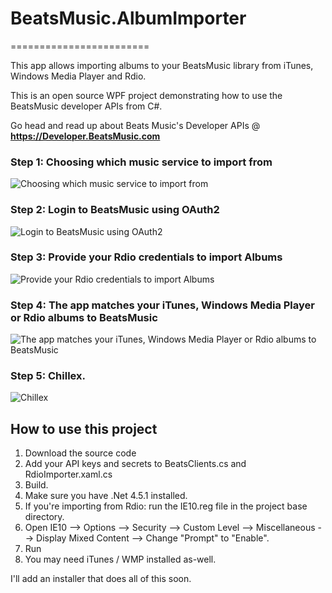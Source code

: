 # BeatsMusic.AlbumImporter
========================

This app allows importing albums to your BeatsMusic library from iTunes, Windows Media Player and Rdio. 

This is an open source WPF project demonstrating how to use the BeatsMusic developer APIs from C#.

Go head and read up about Beats Music's Developer APIs @ **https://Developer.BeatsMusic.com**


### Step 1: Choosing which music service to import from 
![Choosing which music service to import from ](http://i.imgur.com/t1XcPpw.jpg)

### Step 2: Login to BeatsMusic using OAuth2 
![Login to BeatsMusic using OAuth2 ](http://i.imgur.com/d4Pu2e3.png)

### Step 3: Provide your Rdio credentials to import Albums
![Provide your Rdio credentials to import Albums](http://i.imgur.com/tMubmib.png)

### Step 4: The app matches your iTunes, Windows Media Player or Rdio albums to BeatsMusic 
![The app matches your iTunes, Windows Media Player or Rdio albums to BeatsMusic ](http://i.imgur.com/jWvbH4E.jpg)

### Step 5: Chillex. 
![Chillex](http://i.imgur.com/jxq44bE.png)


## How to use this project
1. Download the source code 
2. Add your API keys and secrets to BeatsClients.cs and RdioImporter.xaml.cs
3. Build. 
4. Make sure you have .Net 4.5.1 installed.
5. If you're importing from Rdio: run the IE10.reg file in the project base directory. 
7. Open IE10 --> Options --> Security --> Custom Level --> Miscellaneous --> Display Mixed Content --> Change "Prompt" to "Enable".  
8. Run 
9. You may need iTunes / WMP installed as-well. 

I'll add an installer that does all of this soon. 
